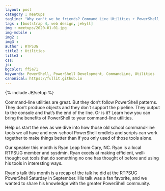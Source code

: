 ```yaml
---
layout: post
category : meetups
tagline: "Why can't we be friends? Command Line Utilities + PowerShell = <3"
tags : [bootstrap 4, web design, jekyll]
img : meetups/2020-01-01.jpg
img-mobile : 
img2 : 
img3 : 
author : RTPSUG
title2 : Utilities
title3 : 
css: 
js: 
bgcolor: ff5a71
keywords: PowerShell, PowerShell Development, CommandLine, Utilities
canonical: https://fullit.github.io
---
```

{% include JB/setup %}

Command-line utilities are great. But they don’t follow PowerShell patterns. They don’t produce objects and they don’t support the pipeline. They output to the console and that’s the end of the line. Or is it? Learn how you can bring the benefits of PowerShell to your command-line utilities.

<!--more-->

Help us start the new as we dive into how those old school command-line tools we all have and new-school PowerShell cmdlets and scripts can work together to make things better than if you only used of those tools alone.

Our speaker this month is Ryan Leap from Cary, NC. Ryan is a local RTPSUG member and sysdmin. Ryan excels at making efficient, well-thought out tools that do something no one has thought of before and using his tools in interesting ways.

Ryan's talk this month is a recap of the talk he did at the RTPSUG PowerShell Saturday in September. His talk was a fan favorite, and we wanted to share his knowledge with the greater PowerShell community.

